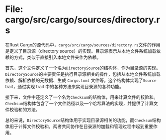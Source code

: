 # File: cargo/src/cargo/sources/directory.rs

在Rust Cargo的源代码中，`cargo/src/cargo/sources/directory.rs`文件的作用是定义了目录源（directory source）的实现。目录源表示从本地文件系统加载依赖的方式，类似于直接引入本地文件夹作为依赖。

首先，这个文件定义了一个名为`DirectorySource`的结构体，作为目录源的实现。`DirectorySource`的主要责任是执行目录源相关的操作，包括从本地文件系统加载依赖、解析依赖的元数据、生成 `Cargo.toml` 文件等。这个结构体实现了`Source` trait，通过实现 trait 中的各种方法来实现目录源的各种功能。

接下来，文件中还定义了一个名为`Checksum`的结构体，用来计算文件的校验和。`Checksum`结构体包含了一个文件路径以及一个哈希算法的实现，并提供了计算文件校验和的方法。

总的来说，`DirectorySource`结构体用于实现目录源相关的功能，而`Checksum`结构体用于计算文件校验和，两者共同协作在目录源的加载和管理过程中起到重要作用。

